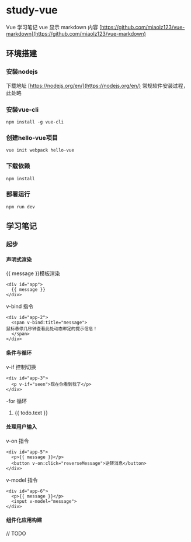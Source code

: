 # study-vue #
Vue 学习笔记
vue 显示 markdown 内容 [https://github.com/miaolz123/vue-markdown](https://github.com/miaolz123/vue-markdown)

## 环境搭建 ##

### 安装nodejs  ###
下载地址 [https://nodejs.org/en/](https://nodejs.org/en/)
常规软件安装过程，此处略

### 安装vue-cli  ###
    npm install -g vue-cli

### 创建hello-vue项目 ###
    vue init webpack hello-vue

### 下载依赖 ###
    npm install

### 部署运行 ###
    npm run dev


## 学习笔记 ##

### 起步 ###

#### 声明式渲染 ####

{{ message }}模板渲染

    <div id="app">
      {{ message }}
    </div>

v-bind 指令

    <div id="app-2">
      <span v-bind:title="message">
    鼠标悬停几秒钟查看此处动态绑定的提示信息！
      </span>
    </div>

#### 条件与循环 ####

v-if 控制切换

    <div id="app-3">
      <p v-if="seen">现在你看到我了</p>
    </div>

-for 循环

<div id="app-4">
  <ol>
<li v-for="todo in todos">
  {{ todo.text }}
</li>
  </ol>
</div>

#### 处理用户输入 ####

v-on 指令

    <div id="app-5">
      <p>{{ message }}</p>
      <button v-on:click="reverseMessage">逆转消息</button>
    </div>

v-model 指令

    <div id="app-6">
      <p>{{ message }}</p>
      <input v-model="message">
    </div>


#### 组件化应用构建 ####
// TODO